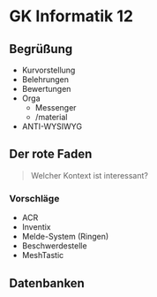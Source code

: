 GK Informatik 12
=====================

## Begrüßung

* Kurvorstellung
* Belehrungen
* Bewertungen
* Orga
    * Messenger
    * /material
* ANTI-WYSIWYG

## Der rote Faden

> Welcher Kontext ist interessant?

### Vorschläge

* ACR
* Inventix
* Melde-System (Ringen)
* Beschwerdestelle
* MeshTastic

## Datenbanken

